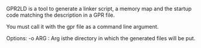 GPR2LD is a tool to generate a linker script, a memory map and the startup code
matching the description in a GPR file.

You must call it with the gpr file as a command line argument.

Options:
        -o ARG : Arg isthe directory in which the generated files will be put.
